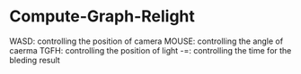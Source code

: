 # Compute-Graph-Relight

WASD: controlling the position of camera
MOUSE: controlling the angle of caerma
TGFH: controlling the position of light
-=: controlling the time for the bleding result
